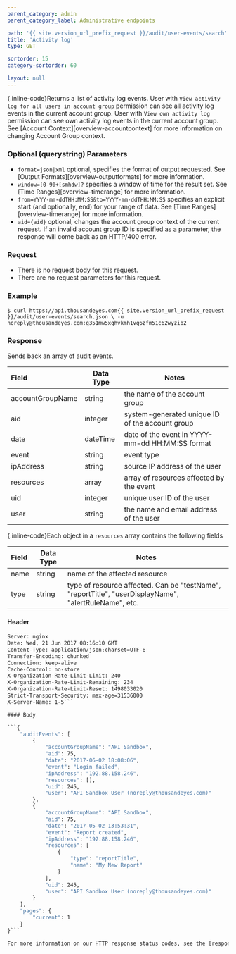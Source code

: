```yaml
---
parent_category: admin
parent_category_label: Administrative endpoints

path: '{{ site.version_url_prefix_request }}/audit/user-events/search'
title: 'Activity log'
type: GET

sortorder: 15
category-sortorder: 60

layout: null
---
```


{.inline-code}Returns a list of activity log events. User with `View activity log for all users in account group` permission can see all activity log events in the current account group. User with `View own activity log` permission can see own activity log events in the current account group. See [Account Context][overview-accountcontext] for more information on changing Account Group context.

### Optional (querystring) Parameters

* `format=json|xml` optional, specifies the format of output requested.  See [Output Formats][overview-outputformats] for more information.
* `window=[0-9]+[smhdw]?` specifies a window of time for the result set.  See [Time Ranges][overview-timerange] for more information.
* `from=YYYY-mm-ddTHH:MM:SS&to=YYYY-mm-ddTHH:MM:SS` specifies an explicit start (and optionally, end) for your range of data.  See [Time Ranges][overview-timerange] for more information.
* `aid={aid}` optional, changes the account group context of the current request.  If an invalid account group ID is specified as a parameter, the response will come back as an HTTP/400 error.

### Request

* There is no request body for this request.
* There are no request parameters for this request.

### Example

`$ curl https://api.thousandeyes.com{{ site.version_url_prefix_request }}/audit/user-events/search.json \
  -u noreply@thousandeyes.com:g351mw5xqhvkmh1vq6zfm51c62wyzib2`

### Response

Sends back an array of audit events.

Field | Data Type | Notes
:------------|-------------|-------------|
accountGroupName | string | the name of the account group
aid | integer | system-generated unique ID of the account group
date | dateTime | date of the event in YYYY-mm-dd HH:MM:SS format
event | string | event type
ipAddress | string | source IP address of the user
resources | array | array of resources affected by the event
uid | integer | unique user ID of the user
user | string | the name and email address of the user

{.inline-code}Each object in a `resources` array contains the following fields

Field | Data Type | Notes
:------------|-------------|-------------|
name | string | name of the affected resource
type | string | type of resource affected. Can be "testName", "reportTitle", "userDisplayName", "alertRuleName", etc.


#### Header

```HTTP/1.1 200 OK
Server: nginx
Date: Wed, 21 Jun 2017 08:16:10 GMT
Content-Type: application/json;charset=UTF-8
Transfer-Encoding: chunked
Connection: keep-alive
Cache-Control: no-store
X-Organization-Rate-Limit-Limit: 240
X-Organization-Rate-Limit-Remaining: 234
X-Organization-Rate-Limit-Reset: 1498033020
Strict-Transport-Security: max-age=31536000
X-Server-Name: 1-5```

#### Body

```{
    "auditEvents": [
        {
            "accountGroupName": "API Sandbox",
            "aid": 75,
            "date": "2017-06-02 18:08:06",
            "event": "Login failed",
            "ipAddress": "192.88.158.246",
            "resources": [],
            "uid": 245,
            "user": "API Sandbox User (noreply@thousandeyes.com)"
        },
        {
            "accountGroupName": "API Sandbox",
            "aid": 75,
            "date": "2017-05-02 13:53:31",
            "event": "Report created",
            "ipAddress": "192.88.158.246",
            "resources": [
                {
                    "type": "reportTitle",
                    "name": "My New Report"
                }
            ],
            "uid": 245,
            "user": "API Sandbox User (noreply@thousandeyes.com)"
        }
    ],
    "pages": {
        "current": 1
    }
}```

For more information on our HTTP response status codes, see the [response status codes documentation][overview-responsestatuscodes].
